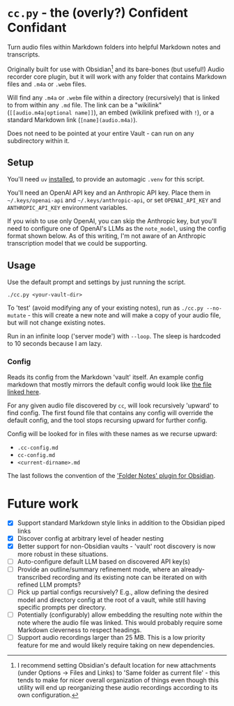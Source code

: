 # `cc.py` - the (overly?) Confident Confidant

Turn audio files within Markdown folders into helpful Markdown notes and transcripts.

Originally built for use with Obsidian[^1] and its bare-bones (but useful!) Audio recorder
core plugin, but it will work with any folder that contains Markdown files and `.m4a` or
`.webm` files.

[^1]: I recommend setting Obsidian's default location for new attachments (under Options
    -> Files and Links) to 'Same folder as current file' - this tends to make for nicer
    overall organization of things even though this utility will end up reorganizing these
    audio recordings according to its own configuration.

Will find any `.m4a` or `.webm` file within a directory (recursively) that is linked to
from within any `.md` file. The link can be a "wikilink" (`[[audio.m4a|optional name]]`), an embed
(wikilink prefixed with `!`), or a standard Markdown link (`[name](audio.m4a)`).

Does not need to be pointed at your entire Vault - can run on any subdirectory within it.

## Setup

You'll need `uv` [installed](https://docs.astral.sh/uv/getting-started/installation/), to
provide an automagic `.venv` for this script.

You'll need an OpenAI API key and an Anthropic API key. Place them in `~/.keys/openai-api`
and `~/.keys/anthropic-api`, or set `OPENAI_API_KEY` and `ANTHROPIC_API_KEY` environment variables.

If you wish to use only OpenAI, you can skip the Anthropic key, but you'll need to
configure one of OpenAI's LLMs as the `note_model`, using the config format shown
below. As of this writing, I'm not aware of an Anthropic transcription model that we could
be supporting.

## Usage

Use the default prompt and settings by just running the script.

`./cc.py <your-vault-dir>`

To 'test' (avoid modifying any of your existing notes), run as `./cc.py --no-mutate` -
this will create a new note and will make a copy of your audio file, but will not change
existing notes.

Run in an infinite loop ('server mode') with `--loop`. The sleep is hardcoded to 10
seconds because I am lazy.

### Config

Reads its config from the Markdown 'vault' itself. An example config markdown that mostly mirrors
the default config would look like [the file linked here](cc-config.md).

For any given audio file discovered by `cc`, will look recursively 'upward' to find
config. The first found file that contains any config will override the default config,
and the tool stops recursing upward for further config.

Config will be looked for in files with these names as we recurse upward:

- `.cc-config.md`
- `cc-config.md`
- `<current-dirname>.md`

The last follows the convention of the ['Folder Notes' plugin for
Obsidian](https://github.com/LostPaul/obsidian-folder-notes).

# Future work

- [x] Support standard Markdown style links in addition to the Obsidian piped links
- [x] Discover config at arbitrary level of header nesting
- [x] Better support for non-Obsidian vaults - 'vault' root discovery is now more robust in these situations.
- [ ] Auto-configure default LLM based on discovered API key(s)
- [ ] Provide an outline/summary refinement mode, where an already-transcribed recording
      and its existing note can be iterated on with refined LLM prompts?
- [ ] Pick up partial configs recursively? E.g., allow defining the desired model and
      directory config at the root of a vault, while still having specific prompts per
      directory.
- [ ] Potentially (configurably) allow embedding the resulting note _within_ the note
      where the audio file was linked. This would probably require some Markdown
      cleverness to respect headings.
- [ ] Support audio recordings larger than 25 MB. This is a low priority feature for me
      and would likely require taking on new dependencies.
